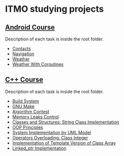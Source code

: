 # ITMO studying projects

## [Android Course](https://github.com/wagnod/itmo/tree/master/Android)
Description of each task is inside the root folder.
* [Contacts](https://github.com/wagnod/itmo/tree/master/Android/Contacts)
* [Navigation](https://github.com/wagnod/itmo/tree/master/Android/Navigation)
* [Weather](https://github.com/wagnod/itmo/tree/master/Android/Weather)
* [Weather With Coroutines](https://github.com/wagnod/itmo/tree/master/Android/WeatherCoroutines)

## [C++ Course](https://github.com/wagnod/itmo/tree/master/c%2B%2B)
Description of each task is inside the root folder.
* [Build System](https://github.com/wagnod/itmo/tree/master/c%2B%2B/hw2)
* [GNU Make](https://github.com/wagnod/itmo/tree/master/c%2B%2B/hw3)
* [Algorithm Contest](https://github.com/wagnod/itmo/tree/master/c%2B%2B/hw4)
* [Memory Leaks Control](https://github.com/wagnod/itmo/tree/master/c%2B%2B/hw5)
* [Classes and Structures: String Class Implementation](https://github.com/wagnod/itmo/tree/master/c%2B%2B/hw6)
* [OOP Principles](https://github.com/wagnod/itmo/tree/master/c%2B%2B/hw7)
* [System Implementation by UML Model](https://github.com/wagnod/itmo/tree/master/c%2B%2B/hw8)
* [Operators Overloading: Class Integer](https://github.com/wagnod/itmo/tree/master/c%2B%2B/hw9)
* [Implementation of Template Version of Class Array](https://github.com/wagnod/itmo/tree/master/c%2B%2B/hw10)
* [Linked_ptr Implementation](https://github.com/wagnod/itmo/tree/master/c%2B%2B/hw11)
